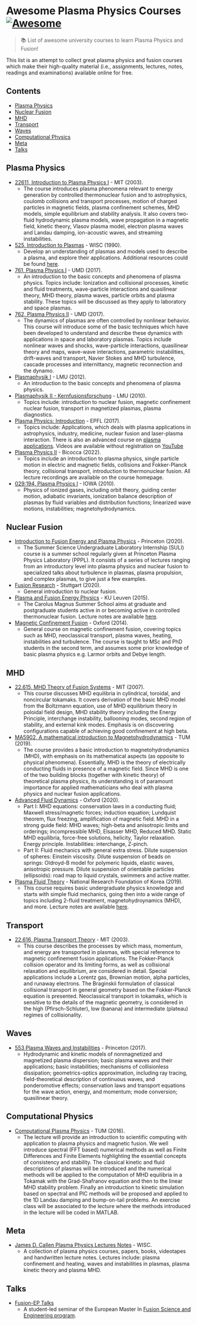 # Awesome Plasma Physics Courses [![Awesome](https://awesome.re/badge.svg)](https://awesome.re)
> :books: List of awesome university courses to learn Plasma Physics and Fusion!

This list is an attempt to collect great plasma physics and fusion courses which make their high-quality material (i.e., assignments, lectures, notes, readings and examinations) available online for free.

## Contents

- [Plasma Physics](#plasma-physics)
- [Nuclear Fusion](#nuclear-fusion)
- [MHD](#mhd)
- [Transport](#transport)
- [Waves](#waves)
- [Computational Physics](#computational-physics)
- [Meta](#meta)
- [Talks](#talks)

## Plasma Physics

- [22611, Introduction to Plasma Physics I](https://ocw.mit.edu/courses/nuclear-engineering/22-611j-introduction-to-plasma-physics-i-fall-2003/index.htm) - MIT (2003).
	- The course introduces plasma phenomena relevant to energy generation by controlled thermonuclear fusion and to astrophysics, coulomb collisions and transport processes, motion of charged particles in magnetic fields, plasma confinement schemes, MHD models, simple equilibrium and stability analysis. It also covers two-fluid hydrodynamic plasma models, wave propagation in a magnetic field, kinetic theory, Vlasov plasma model, electron plasma waves and Landau damping, ion-acoustic waves, and streaming instabilities.
- [525, Introduction to Plasmas](https://www.youtube.com/playlist?list=PL1FcfKGHsyMhfKegznP0i7eO804Z5YBdm) - WISC (1990).
	- Develop an understanding of plasmas and models used to describe a plasma, and explore their applications. Additional resources could be found [here](http://mediasite.engr.wisc.edu/Mediasite/Catalog/Full/7b399ee95a21457491e921a3fe66a51b21/2139e2add08849ceae646b794c95436c14/7b399ee95a21457491e921a3fe66a51b21).
- [761, Plasma Physics I](http://www.terpconnect.umd.edu/~drake/classes/physics761/) - UMD (2017).
	- An introduction to the basic concepts and phenomena of plasma physics. Topics include: Ionization and collisional processes, kinetic and fluid treatments, wave-particle interactions and quasilinear theory, MHD theory, plasma waves, particle orbits and plasma stability. These topics will be discussed as they apply to laboratory and space plasmas.
- [762, Plasma Physics II](http://www.terpconnect.umd.edu/~drake/classes/physics762/) - UMD (2017).
	- The dynamics of plasmas are often controlled by nonlinear behavior. This course will introduce some of the basic techniques which have been developed  to understand and describe these dynamics with applications in space and laboratory plasmas. Topics include nonlinear waves and shocks, wave-particle interactions, quasilinear theory and maps, wave-wave interactions, parametric instabilities, drift-waves and transport, Navier Stokes and MHD turbulence, cascade processes and internittancy, magnetic reconnection and the dynamo.
- [Plasmaphysik I](https://www.physik.uni-muenchen.de/lehre/vorlesungen/wise_19_20/A_Plasmaphysik/vorlesung/index.html) - LMU (2012).
	- An introduction to the basic concepts and phenomena of plasma physics.
- [Plasmaphysik II - Kernfusionsforschung](https://www.physik.uni-muenchen.de/lehre/vorlesungen/sose_20/A_PlasmaphysikII/vorlesung/index.html) - LMU (2010).
	- Topics include: introduction to nuclear fusion, magnetic confinement nuclear fusion, transport in magnetized plasmas, plasma diagnostics.
- [Plasma Physics: Introduction](https://actu.epfl.ch/news/mooc-plasma-physics-introduction-2/) - EPFL (2017).
	- Topics include: Applications, which deals with plasma applications in astrophysics, industry, medicine, nuclear fusion and laser-plasma interaction. There is also an advanced course on [plasma applications](https://courseware.epfl.ch/courses/course-v1:EPFL+PlasmaApplication+1T_2018/course/). Videos are available without registration on [YouTube](https://www.youtube.com/@plasmaphysicsandapplicatio3913)
- [Plasma Physics II](https://elearning.unimib.it/course/view.php?id=39102) - Bicocca (2022).
	- Topics include an introduction to plasma physics, single particle motion in electric and magnetic fields, collisions and Fokker-Planck theory, collisional transport, introduction to thermonuclear fusion. All lecture recordings are available on the course homepage.
- [029:194, Plasma Physics I](http://homepage.physics.uiowa.edu/~ghowes/teach/phys194/index.html) - IOWA (2010).
	- Physics of ionized gases, including orbit theory, guiding center motion, adiabatic invariants, ionization balance description of plasmas by fluid variables and distribution functions; linearized wave motions, instabilities; magnetohydrodynamics.

## Nuclear Fusion

- [Introduction to Fusion Energy and Plasma Physics](https://suli.pppl.gov/2020/course/index.html) - Princeton (2020).
	- The Summer Science Undergraduate Laboratory Internship (SULI) course is a summer school regularly given at Princeton Plasma Physics Laboratory (PPPL). It consists of a series of lectures ranging from an introductory level into plasma physics and nuclear fusion to specialized talks about turbulence in plasmas, plasma propulsion, and complex plasmas, to give just a few examples.
- [Fusion Research](https://www.youtube.com/playlist?list=PL9F2aQG5CnOdw9MXqS309tojBUvChQ9jm) - Stuttgart (2020).
	- General introduction to nuclear fusion.
- [Plasma and Fusion Energy Physics](http://hdl.handle.net/2128/9939) - KU Leuven (2015).
	- The Carolus Magnus Summer School aims at graduate and postgraduate students active in or becoming active in controlled thermonuclear fusion. Lecture notes are available [here](https://juser.fz-juelich.de/record/283582/files/Energie_Umwelt_298.pdf?version=1).
- [Magnetic Confinement Fusion](https://www-users.york.ac.uk/~bd512/teaching/mcf.html) - Oxford (2014).
	- General course on magnetic confinement fusion, covering topics such as MHD, neoclassical transport, plasma waves, heating, instabilities and turbulence. The course is taught to MSc and PhD students in the second term, and assumes some prior knowledge of basic plasma physics e.g. Larmor orbits and Debye length.

## MHD

- [22.615, MHD Theory of Fusion Systems](https://ocw.mit.edu/courses/nuclear-engineering/22-615-mhd-theory-of-fusion-systems-spring-2007/) - MIT (2007).
	- This course discusses MHD equilibria in cylindrical, toroidal, and noncircular tokamaks. It covers derivation of the basic MHD model from the Boltzmann equation, use of MHD equilibrium theory in poloidal field design, MHD stability theory including the Energy Principle, interchange instability, ballooning modes, second region of stability, and external kink modes. Emphasis is on discovering configurations capable of achieving good confinement at high beta.
- [MA5902, A mathematical introduction to Magnetohydrodynamics](https://www-m16.ma.tum.de/Allgemeines/MHD19) - TUM (2019).
	- The course provides a basic introduction to magnetohydrodynamics (MHD), with emphasis on its mathematical aspects (as opposite to physical phenomena). Essentially, MHD is the theory of electrically conducting fluids in presence of a magnetic field. Since MHD is one of the two building blocks (together with kinetic theory) of theoretical plasma physics, its understanding is of paramount importance for applied mathematicians who deal with plasma physics and nuclear fusion applications.
- [Advanced Fluid Dynamics](http://www-thphys.physics.ox.ac.uk/people/AlexanderSchekochihin/AdvFD/) - Oxford (2020).
	- Part I: MHD equations: conservation laws in a conducting fluid; Maxwell stress/magnetic forces; induction equation; Lundquist theorem, flux freezing, amplification of magnetic field. MHD in a strong guide field: MHD waves; high-beta and anisotropic limits and orderings; incompressible MHD, Elsasser MHD, Reduced MHD. Static MHD equilibria, force-free solutions, helicity, Taylor relaxation. Energy principle. Instabilities: interchange, Z-pinch.
	- Part II: Fluid mechanics with general extra stress. Dilute suspension of spheres: Einstein viscosity. Dilute suspension of beads on springs: Oldroyd-B model for polymeric liquids, elastic waves, anisotropic pressure. Dilute suspension of orientable particles (ellipsoids): road map to liquid crystals, swimmers and active matter.
- [Plasma Fluid Theory](https://www.youtube.com/playlist?list=PLJnw7q_gjMgmuGctIqL6crS7cmmALTZLe) - National Research Foundation of Korea (2019).
	- This course requires basic undergraduate physics knowledge and starts with simple fluid mechanics, going then into a wide range of topics including 2-fluid treatment, magnetohydroynamics (MHD), and more. Lecture notes are available [here](https://www-users.york.ac.uk/~bd512/teaching/plasma-fluid-theory.html).

## Transport

- [22.616, Plasma Transport Theory](https://ocw.mit.edu/courses/nuclear-engineering/22-616-plasma-transport-theory-fall-2003/) - MIT (2003).
	- This course describes the processes by which mass, momentum, and energy are transported in plasmas, with special reference to magnetic confinement fusion applications. The Fokker-Planck collision operator and its limiting forms, as well as collisional relaxation and equilibrium, are considered in detail. Special applications include a Lorentz gas, Brownian motion, alpha particles, and runaway electrons. The Braginskii formulation of classical collisional transport in general geometry based on the Fokker-Planck equation is presented. Neoclassical transport in tokamaks, which is sensitive to the details of the magnetic geometry, is considered in the high (Pfirsch-Schluter), low (banana) and intermediate (plateau) regimes of collisionality.

## Waves

- [553 Plasma Waves and Instabilities](http://www.princeton.edu/~idodin/ast.htm) - Princeton (2017).
	- Hydrodynamic and kinetic models of nonmagnetized and magnetized plasma dispersion; basic plasma waves and their applications; basic instabilities; mechanisms of collisionless dissipation; geometrics-optics approximation, including ray tracing, field-theoretical description of continuous waves, and ponderomotive effects; conservation laws and transport equations for the wave action, energy, and momentum; mode conversion; quasilinear theory.

## Computational Physics

- [Computational Plasma Physics](https://www-m16.ma.tum.de/Allgemeines/CompPlasmaPhys16) - TUM (2016).
	-  The lecture will provide an introduction to scientific computing with application to plasma physics and magnetic fusion. We well introduce spectral (FFT based) numerical methods as well as Finite Differences and Finite Elements highlighting the essential concepts of consistency and stability. The classical kinetic and fluid descriptions of plasmas will be introduced and the numerical methods will be applied to the computation of MHD equilibria in a Tokamak with the Grad-Shafranov equation and then to the linear MHD stability problem. Finally an introduction to kinetic simulation based on spectral and PIC methods will be proposed and applied to the 1D Landau damping and bump-on-tail problems. An exercise class will be associated to the lecture where the methods introduced in the lecture will be coded in MATLAB.

## Meta

- [James D. Callen Plasma Physics Lectures Notes](http://homepages.cae.wisc.edu/~callen/plasmas.html) - WISC.
	- A collection of plasma physics courses, papers, books, videotapes and handwritten lecture notes. Lectures include: plasma confinement and heating, waves and instabilities in plasmas, plasma kinetic theory and plasma MHD.

## Talks

 - [Fusion-EP Talks](https://www.youtube.com/@FusionEPTalks)
 	- A student-led seminar of the European Master In [Fusion Science and Engineering program](https://www.em-master-fusion.org/).
